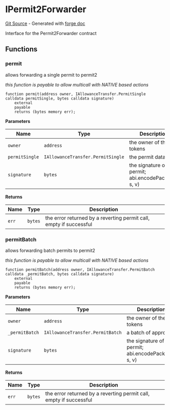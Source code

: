 # IPermit2Forwarder
[Git Source](https://github.com/uniswap/v4-periphery/blob/cf451c4f55f36ea64c2007d331e3a3574225fc8b/src/interfaces/IPermit2Forwarder.sol) - Generated with [forge doc](https://book.getfoundry.sh/reference/forge/forge-doc)

Interface for the Permit2Forwarder contract


## Functions
### permit

allows forwarding a single permit to permit2

*this function is payable to allow multicall with NATIVE based actions*


```solidity
function permit(address owner, IAllowanceTransfer.PermitSingle calldata permitSingle, bytes calldata signature)
    external
    payable
    returns (bytes memory err);
```
**Parameters**

|Name|Type|Description|
|----|----|-----------|
|`owner`|`address`|the owner of the tokens|
|`permitSingle`|`IAllowanceTransfer.PermitSingle`|the permit data|
|`signature`|`bytes`|the signature of the permit; abi.encodePacked(r, s, v)|

**Returns**

|Name|Type|Description|
|----|----|-----------|
|`err`|`bytes`|the error returned by a reverting permit call, empty if successful|


### permitBatch

allows forwarding batch permits to permit2

*this function is payable to allow multicall with NATIVE based actions*


```solidity
function permitBatch(address owner, IAllowanceTransfer.PermitBatch calldata _permitBatch, bytes calldata signature)
    external
    payable
    returns (bytes memory err);
```
**Parameters**

|Name|Type|Description|
|----|----|-----------|
|`owner`|`address`|the owner of the tokens|
|`_permitBatch`|`IAllowanceTransfer.PermitBatch`|a batch of approvals|
|`signature`|`bytes`|the signature of the permit; abi.encodePacked(r, s, v)|

**Returns**

|Name|Type|Description|
|----|----|-----------|
|`err`|`bytes`|the error returned by a reverting permit call, empty if successful|



